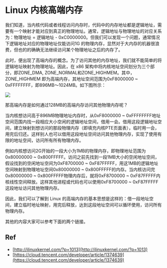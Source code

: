 # Linux 内核高端内存

我们知道，当内核代码或者线程访问内存时，代码中的内存地址都是逻辑地址，需要有一个映射才能对应到真正的物理地址。通常，逻辑地址与物理地址的对应关系为：物理地址 = 逻辑地址 - 0xC0000000。但我们可以发现一个问题，通常情况下逻辑地址对应的物理地址仅能访问1G 的物理内存，显然对于大内存的机器很浪费，但也的的确确无法继续访问某个物理地址之后的内存了。

此时，便出现了高端内存的概念。为了访问其他的内存地址，我们就不能简单的将逻辑地址映射为物理地址。因此，在 x86 架构中将内核地址空间划分为三个部分，即ZONE_DMA, ZONE_NORMAL和ZONE_HIGHMEM。其中，ZONE_HIGHMEM 即为高端内存，其地址空间范围为0xF8000000 ~ 0xFFFFFFFF，即896MB～1024MB。如下图所示：

![](#./pics/highmem.png)

那高端内存是如何通过128MB的高端内存访问其他物理内存呢？

当内核想访问高于896MB物理地址内存时，从0xF8000000 ~ 0xFFFFFFFF地址空间范围内找一段相应大小空闲的逻辑地址空间，借用一会。借用这段逻辑地址空间，建立映射到想访问的那段物理内存（即填充内核PTE页面表），临时用一会，用完后归还。这样别人也可以借用这段地址空间访问其他物理内存，实现了使用有限的地址空间，访问所有所有物理内存。

例如内核想访问2G开始的一段大小为1MB的物理内存，即物理地址范围为0x80000000 ~ 0x800FFFFF。访问之前先找到一段1MB大小的空闲地址空间，假设找到的空闲地址空间为0xF8700000 ~ 0xF87FFFFF，用这1MB的逻辑地址空间映射到物理地址空间0x80000000 ~ 0x800FFFFF的内存。当内核访问完0x80000000 ~ 0x800FFFFF物理内存后，就将0xF8700000 ~ 0xF87FFFFF内核线性空间释放。这样其他进程或代码也可以使用0xF8700000 ~ 0xF87FFFFF这段地址访问其他物理内存。

因此，我们可以了解到 Linux 的高端内存的基本思想是这样的：借一段地址空间，建立临时地址映射，用完后释放，达到这段地址空间可以循环使用，访问所有物理内存。

其他的内容大家可以参考下面的两个链接。


## Ref

- [http://ilinuxkernel.com/?p=1013](http://ilinuxkernel.com/?p=1013)
- [https://cloud.tencent.com/developer/article/1374639](https://cloud.tencent.com/developer/article/1374639)

